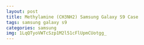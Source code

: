 ```yaml
---
layout: post
title: Methylamine (CH3NH2) Samsung Galaxy S9 Case
tags: samsung galaxy s9
categories: samsung
img: 1LqQTyoVWTcSzp1M2l51cFlUpmCUotgg_
---
```

